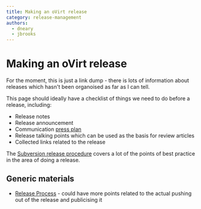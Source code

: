 ```yaml
---
title: Making an oVirt release
category: release-management
authors:
  - dneary
  - jbrooks
---
```


# Making an oVirt release

For the moment, this is just a link dump - there is lots of information about releases which hasn't been organoised as far as I can tell.

This page should ideally have a checklist of things we need to do before a release, including:

*   Release notes
*   Release announcement
*   Communication [press plan](/develop/release-management/process/press-plan.html)
*   Release talking points which can be used as the basis for review articles
*   Collected links related to the release

The [Subversion release procedure](http://svn.apache.org/repos/asf/subversion/branches/scons-build-system/www/release-process.html) covers a lot of the points of best practice in the area of doing a release.

## Generic materials

*   [Release Process](/develop/release-management/process/release-process.html) - could have more points related to the actual pushing out of the release and publicising it
